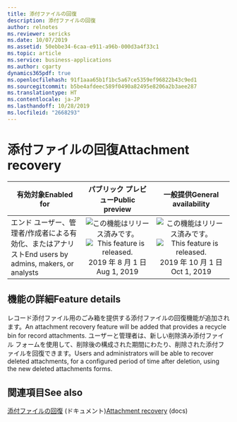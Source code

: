 ```yaml
---
title: 添付ファイルの回復
description: 添付ファイルの回復
author: relnotes
ms.reviewer: sericks
ms.date: 10/07/2019
ms.assetid: 50ebbe34-6caa-e911-a96b-000d3a4f33c1
ms.topic: article
ms.service: business-applications
ms.author: cgarty
dynamics365pdf: true
ms.openlocfilehash: 91f1aaa65b1f1bc5a67ce5359ef96822b43c9ed1
ms.sourcegitcommit: b5be4afdeec589f0490a82495e8206a2b3aee287
ms.translationtype: HT
ms.contentlocale: ja-JP
ms.lasthandoff: 10/28/2019
ms.locfileid: "2668293"
---
```

# <a name="attachment-recovery"></a><span data-ttu-id="43493-103">添付ファイルの回復</span><span class="sxs-lookup"><span data-stu-id="43493-103">Attachment recovery</span></span>


| <span data-ttu-id="43493-104">有効対象</span><span class="sxs-lookup"><span data-stu-id="43493-104">Enabled for</span></span>    |  <span data-ttu-id="43493-105">パブリック プレビュー</span><span class="sxs-lookup"><span data-stu-id="43493-105">Public preview</span></span> | <span data-ttu-id="43493-106">一般提供</span><span class="sxs-lookup"><span data-stu-id="43493-106">General availability</span></span> | 
| ---------- | :----------: |:----------: |
|<span data-ttu-id="43493-107">エンド ユーザー、管理者/作成者による有効化、またはアナリスト</span><span class="sxs-lookup"><span data-stu-id="43493-107">End users by admins, makers, or analysts</span></span>|<span data-ttu-id="43493-108">![この機能はリリース済みです。](/dynamics365-release-plan/media/green-checkmark.png "この機能はリリース済みです。")</span><span class="sxs-lookup"><span data-stu-id="43493-108">![This feature is released.](/dynamics365-release-plan/media/green-checkmark.png "This feature is released.")</span></span> <span data-ttu-id="43493-109">2019 年 8 月 1 日</span><span class="sxs-lookup"><span data-stu-id="43493-109">Aug 1, 2019</span></span>| <span data-ttu-id="43493-110">![この機能はリリース済みです。](/dynamics365-release-plan/media/green-checkmark.png "この機能はリリース済みです。")</span><span class="sxs-lookup"><span data-stu-id="43493-110">![This feature is released.](/dynamics365-release-plan/media/green-checkmark.png "This feature is released.")</span></span> <span data-ttu-id="43493-111">2019 年 10 月 1 日</span><span class="sxs-lookup"><span data-stu-id="43493-111">Oct 1, 2019</span></span>|






## <a name="feature-details"></a><span data-ttu-id="43493-112">機能の詳細</span><span class="sxs-lookup"><span data-stu-id="43493-112">Feature details</span></span>
<!--feature detail start -->
<span data-ttu-id="43493-113">レコード添付ファイル用のごみ箱を提供する添付ファイルの回復機能が追加されます。</span><span class="sxs-lookup"><span data-stu-id="43493-113">An attachment recovery feature will be added that provides a recycle bin for record attachments.</span></span> <span data-ttu-id="43493-114">ユーザーと管理者は、新しい削除済み添付ファイル フォームを使用して、削除後の構成された期間にわたり、削除された添付ファイルを回復できます。</span><span class="sxs-lookup"><span data-stu-id="43493-114">Users and administrators will be able to recover deleted attachments, for a configured period of time after deletion, using the new deleted attachments forms.</span></span>
<!--feature detail end -->










## <a name="see-also"></a><span data-ttu-id="43493-115">関連項目</span><span class="sxs-lookup"><span data-stu-id="43493-115">See also</span></span>

<span data-ttu-id="43493-116">[添付ファイルの回復](https://docs.microsoft.com/dynamics365/unified-operations/fin-and-ops/organization-administration/configure-document-management#attachment-recovery) (ドキュメント)</span><span class="sxs-lookup"><span data-stu-id="43493-116">[Attachment recovery](https://docs.microsoft.com/dynamics365/unified-operations/fin-and-ops/organization-administration/configure-document-management#attachment-recovery) (docs)</span></span>
